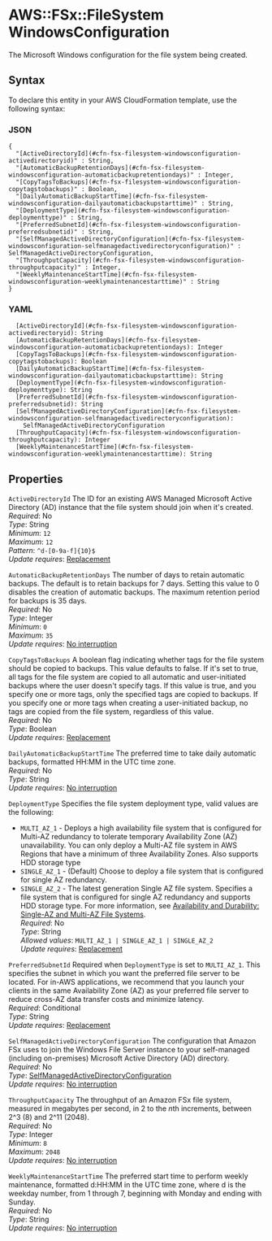 # AWS::FSx::FileSystem WindowsConfiguration<a name="aws-properties-fsx-filesystem-windowsconfiguration"></a>

The Microsoft Windows configuration for the file system being created\. 

## Syntax<a name="aws-properties-fsx-filesystem-windowsconfiguration-syntax"></a>

To declare this entity in your AWS CloudFormation template, use the following syntax:

### JSON<a name="aws-properties-fsx-filesystem-windowsconfiguration-syntax.json"></a>

```
{
  "[ActiveDirectoryId](#cfn-fsx-filesystem-windowsconfiguration-activedirectoryid)" : String,
  "[AutomaticBackupRetentionDays](#cfn-fsx-filesystem-windowsconfiguration-automaticbackupretentiondays)" : Integer,
  "[CopyTagsToBackups](#cfn-fsx-filesystem-windowsconfiguration-copytagstobackups)" : Boolean,
  "[DailyAutomaticBackupStartTime](#cfn-fsx-filesystem-windowsconfiguration-dailyautomaticbackupstarttime)" : String,
  "[DeploymentType](#cfn-fsx-filesystem-windowsconfiguration-deploymenttype)" : String,
  "[PreferredSubnetId](#cfn-fsx-filesystem-windowsconfiguration-preferredsubnetid)" : String,
  "[SelfManagedActiveDirectoryConfiguration](#cfn-fsx-filesystem-windowsconfiguration-selfmanagedactivedirectoryconfiguration)" : SelfManagedActiveDirectoryConfiguration,
  "[ThroughputCapacity](#cfn-fsx-filesystem-windowsconfiguration-throughputcapacity)" : Integer,
  "[WeeklyMaintenanceStartTime](#cfn-fsx-filesystem-windowsconfiguration-weeklymaintenancestarttime)" : String
}
```

### YAML<a name="aws-properties-fsx-filesystem-windowsconfiguration-syntax.yaml"></a>

```
  [ActiveDirectoryId](#cfn-fsx-filesystem-windowsconfiguration-activedirectoryid): String
  [AutomaticBackupRetentionDays](#cfn-fsx-filesystem-windowsconfiguration-automaticbackupretentiondays): Integer
  [CopyTagsToBackups](#cfn-fsx-filesystem-windowsconfiguration-copytagstobackups): Boolean
  [DailyAutomaticBackupStartTime](#cfn-fsx-filesystem-windowsconfiguration-dailyautomaticbackupstarttime): String
  [DeploymentType](#cfn-fsx-filesystem-windowsconfiguration-deploymenttype): String
  [PreferredSubnetId](#cfn-fsx-filesystem-windowsconfiguration-preferredsubnetid): String
  [SelfManagedActiveDirectoryConfiguration](#cfn-fsx-filesystem-windowsconfiguration-selfmanagedactivedirectoryconfiguration): 
    SelfManagedActiveDirectoryConfiguration
  [ThroughputCapacity](#cfn-fsx-filesystem-windowsconfiguration-throughputcapacity): Integer
  [WeeklyMaintenanceStartTime](#cfn-fsx-filesystem-windowsconfiguration-weeklymaintenancestarttime): String
```

## Properties<a name="aws-properties-fsx-filesystem-windowsconfiguration-properties"></a>

`ActiveDirectoryId`  <a name="cfn-fsx-filesystem-windowsconfiguration-activedirectoryid"></a>
The ID for an existing AWS Managed Microsoft Active Directory \(AD\) instance that the file system should join when it's created\.  
*Required*: No  
*Type*: String  
*Minimum*: `12`  
*Maximum*: `12`  
*Pattern*: `^d-[0-9a-f]{10}$`  
*Update requires*: [Replacement](https://docs.aws.amazon.com/AWSCloudFormation/latest/UserGuide/using-cfn-updating-stacks-update-behaviors.html#update-replacement)

`AutomaticBackupRetentionDays`  <a name="cfn-fsx-filesystem-windowsconfiguration-automaticbackupretentiondays"></a>
The number of days to retain automatic backups\. The default is to retain backups for 7 days\. Setting this value to 0 disables the creation of automatic backups\. The maximum retention period for backups is 35 days\.  
*Required*: No  
*Type*: Integer  
*Minimum*: `0`  
*Maximum*: `35`  
*Update requires*: [No interruption](https://docs.aws.amazon.com/AWSCloudFormation/latest/UserGuide/using-cfn-updating-stacks-update-behaviors.html#update-no-interrupt)

`CopyTagsToBackups`  <a name="cfn-fsx-filesystem-windowsconfiguration-copytagstobackups"></a>
A boolean flag indicating whether tags for the file system should be copied to backups\. This value defaults to false\. If it's set to true, all tags for the file system are copied to all automatic and user\-initiated backups where the user doesn't specify tags\. If this value is true, and you specify one or more tags, only the specified tags are copied to backups\. If you specify one or more tags when creating a user\-initiated backup, no tags are copied from the file system, regardless of this value\.  
*Required*: No  
*Type*: Boolean  
*Update requires*: [Replacement](https://docs.aws.amazon.com/AWSCloudFormation/latest/UserGuide/using-cfn-updating-stacks-update-behaviors.html#update-replacement)

`DailyAutomaticBackupStartTime`  <a name="cfn-fsx-filesystem-windowsconfiguration-dailyautomaticbackupstarttime"></a>
The preferred time to take daily automatic backups, formatted HH:MM in the UTC time zone\.  
*Required*: No  
*Type*: String  
*Update requires*: [No interruption](https://docs.aws.amazon.com/AWSCloudFormation/latest/UserGuide/using-cfn-updating-stacks-update-behaviors.html#update-no-interrupt)

`DeploymentType`  <a name="cfn-fsx-filesystem-windowsconfiguration-deploymenttype"></a>
Specifies the file system deployment type, valid values are the following:  
+  `MULTI_AZ_1` \- Deploys a high availability file system that is configured for Multi\-AZ redundancy to tolerate temporary Availability Zone \(AZ\) unavailability\. You can only deploy a Multi\-AZ file system in AWS Regions that have a minimum of three Availability Zones\. Also supports HDD storage type
+  `SINGLE_AZ_1` \- \(Default\) Choose to deploy a file system that is configured for single AZ redundancy\.
+  `SINGLE_AZ_2` \- The latest generation Single AZ file system\. Specifies a file system that is configured for single AZ redundancy and supports HDD storage type\.
For more information, see [ Availability and Durability: Single\-AZ and Multi\-AZ File Systems](https://docs.aws.amazon.com/fsx/latest/WindowsGuide/high-availability-multiAZ.html)\.  
*Required*: No  
*Type*: String  
*Allowed values*: `MULTI_AZ_1 | SINGLE_AZ_1 | SINGLE_AZ_2`  
*Update requires*: [Replacement](https://docs.aws.amazon.com/AWSCloudFormation/latest/UserGuide/using-cfn-updating-stacks-update-behaviors.html#update-replacement)

`PreferredSubnetId`  <a name="cfn-fsx-filesystem-windowsconfiguration-preferredsubnetid"></a>
Required when `DeploymentType` is set to `MULTI_AZ_1`\. This specifies the subnet in which you want the preferred file server to be located\. For in\-AWS applications, we recommend that you launch your clients in the same Availability Zone \(AZ\) as your preferred file server to reduce cross\-AZ data transfer costs and minimize latency\.  
*Required*: Conditional  
*Type*: String  
*Update requires*: [Replacement](https://docs.aws.amazon.com/AWSCloudFormation/latest/UserGuide/using-cfn-updating-stacks-update-behaviors.html#update-replacement)

`SelfManagedActiveDirectoryConfiguration`  <a name="cfn-fsx-filesystem-windowsconfiguration-selfmanagedactivedirectoryconfiguration"></a>
The configuration that Amazon FSx uses to join the Windows File Server instance to your self\-managed \(including on\-premises\) Microsoft Active Directory \(AD\) directory\.  
*Required*: No  
*Type*: [SelfManagedActiveDirectoryConfiguration](aws-properties-fsx-filesystem-windowsconfiguration-selfmanagedactivedirectoryconfiguration.md)  
*Update requires*: [No interruption](https://docs.aws.amazon.com/AWSCloudFormation/latest/UserGuide/using-cfn-updating-stacks-update-behaviors.html#update-no-interrupt)

`ThroughputCapacity`  <a name="cfn-fsx-filesystem-windowsconfiguration-throughputcapacity"></a>
The throughput of an Amazon FSx file system, measured in megabytes per second, in 2 to the *n*th increments, between 2^3 \(8\) and 2^11 \(2048\)\.  
*Required*: No  
*Type*: Integer  
*Minimum*: `8`  
*Maximum*: `2048`  
*Update requires*: [No interruption](https://docs.aws.amazon.com/AWSCloudFormation/latest/UserGuide/using-cfn-updating-stacks-update-behaviors.html#update-no-interrupt)

`WeeklyMaintenanceStartTime`  <a name="cfn-fsx-filesystem-windowsconfiguration-weeklymaintenancestarttime"></a>
The preferred start time to perform weekly maintenance, formatted d:HH:MM in the UTC time zone, where d is the weekday number, from 1 through 7, beginning with Monday and ending with Sunday\.  
*Required*: No  
*Type*: String  
*Update requires*: [No interruption](https://docs.aws.amazon.com/AWSCloudFormation/latest/UserGuide/using-cfn-updating-stacks-update-behaviors.html#update-no-interrupt)